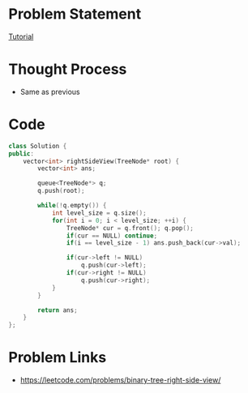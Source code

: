 # Problem Statement

[Tutorial]()

# Thought Process
- Same as previous

# Code
```cpp
class Solution {
public:
    vector<int> rightSideView(TreeNode* root) {
        vector<int> ans;

        queue<TreeNode*> q;
        q.push(root);

        while(!q.empty()) {
            int level_size = q.size();
            for(int i = 0; i < level_size; ++i) {
                TreeNode* cur = q.front(); q.pop();
                if(cur == NULL) continue;
                if(i == level_size - 1) ans.push_back(cur->val);

                if(cur->left != NULL)
                    q.push(cur->left);
                if(cur->right != NULL)
                    q.push(cur->right);
            }
        }

        return ans;
    }
};
```

# Problem Links
- https://leetcode.com/problems/binary-tree-right-side-view/
